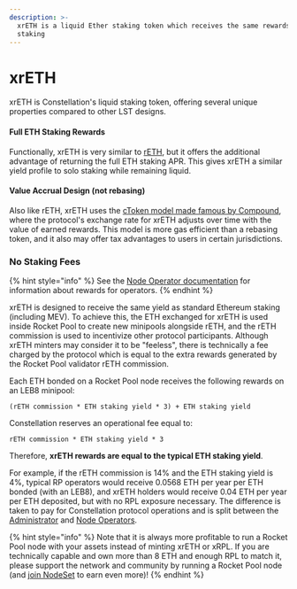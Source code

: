 ```yaml
---
description: >-
  xrETH is a liquid Ether staking token which receives the same rewards as solo
  staking
---
```


# xrETH

xrETH is Constellation's liquid staking token, offering several unique properties compared to other LST designs.

#### Full ETH Staking Rewards

Functionally, xrETH is very similar to [rETH](https://docs.rocketpool.net/guides/staking/overview#the-reth-token), but it offers the additional advantage of returning the full ETH staking APR. This gives xrETH a similar yield profile to solo staking while remaining liquid.

#### Value Accrual Design (not rebasing)

Also like rETH, xrETH uses the [cToken model made famous by Compound](https://docs.compound.finance/v2/ctokens/), where the protocol's  exchange rate for xrETH adjusts over time with the value of earned rewards. This model is more gas efficient than a rebasing token, and it also may offer tax advantages to users in certain jurisdictions.

### No Staking Fees

{% hint style="info" %}
See the [Node Operator documentation](node-operators.md#node-operator-rewards) for information about rewards for operators.
{% endhint %}

xrETH is designed to receive the same yield as standard Ethereum staking (including MEV). To achieve this, the ETH exchanged for xrETH is used inside Rocket Pool to create new minipools alongside rETH, and the rETH commission is used to incentivize other protocol participants. Although xrETH minters may consider it to be "feeless", there is technically a fee charged by the protocol which is equal to the extra rewards generated by the Rocket Pool validator rETH commission.

Each ETH bonded on a Rocket Pool node receives the following rewards on an LEB8 minipool:

`(rETH commission * ETH staking yield * 3) + ETH staking yield`

Constellation reserves an operational fee equal to:

`rETH commission * ETH staking yield * 3`

Therefore, **xrETH rewards are equal to the typical ETH staking yield**.

For example, if the rETH commission is 14% and the ETH staking yield is 4%, typical RP operators would receive 0.0568 ETH per year per ETH bonded (with an LEB8), and xrETH holders would receive 0.04 ETH per year per ETH deposited, but with no RPL exposure necessary. The difference is taken to pay for Constellation protocol operations and is split between the [Administrator](administrator.md) and [Node Operators](node-operators.md).

{% hint style="info" %}
Note that it is always more profitable to run a Rocket Pool node with your assets instead of minting xrETH or xRPL. If you are technically capable and own more than 8 ETH and enough RPL to match it, please support the network and community by running a Rocket Pool node (and [join NodeSet](https://nodeset.io/join) to earn even more)!
{% endhint %}
